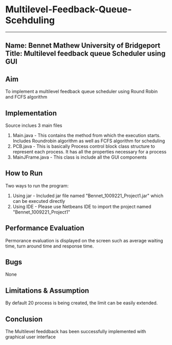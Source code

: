 # Multilevel-Feedback-Queue-Scehduling
---------------------------------------------------------
Name: Bennet Mathew
University of Bridgeport
Title: Multilevel feedback queue Scheduler using GUI
---------------------------------------------------------

Aim
---
To implement a multilevel feedback queue scheduler using Round Robin and FCFS algorithm

Implementation
--------------
Source inclues 3 main files
1. Main.java - This contains the method from which the execution starts. Includes Roundrobin algorithm as well as FCFS algorithm for scheduling
2. PCB.java -  This is basically Process control block class structure to represent each process. It has all the properties necessary for a process
3. MainJFrame.java - This class is include all the GUI components

How to Run
----------
Two ways to run the program:
1. Using jar - Included jar file named "Bennet_1009221_Project1.jar" which can be executed directly
2. Using IDE - Please use Netbeans IDE to import the project named "Bennet_1009221_Project1"

Performance Evaluation
----------------------
Permorance evaluation is displayed on the screen such as average waiting time, turn around time and response time.

Bugs
----
None

Limitations & Assumption
-------------------------
By default 20 process is being created, the limit can be easily extended.

Conclusion
----------
The Multilevel feeddback has been successfully implemented with graphical user interface
